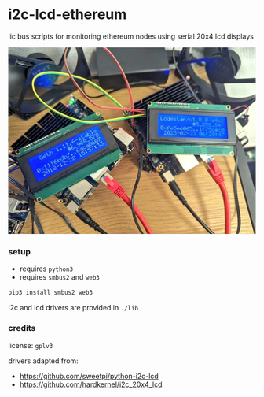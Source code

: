 # i2c-lcd-ethereum
iic bus scripts for monitoring ethereum nodes using serial 20x4 lcd displays

[![screenshot of two lcd displays](.github/screenshot.png)](.github/screenshot.png)

### setup

* requires `python3`
* requires `smbus2` and `web3`

```bash
pip3 install smbus2 web3
```

i2c and lcd drivers are provided in `./lib`

### credits

license: `gplv3`

drivers adapted from:
* https://github.com/sweetpi/python-i2c-lcd
* https://github.com/hardkernel/i2c_20x4_lcd
